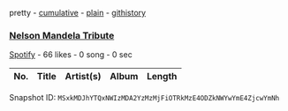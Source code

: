 pretty - [cumulative](/playlists/cumulative/7iUOaMP7iKI22rBNflBwjX.md) - [plain](/playlists/plain/7iUOaMP7iKI22rBNflBwjX) - [githistory](https://github.githistory.xyz/mackorone/spotify-playlist-archive/blob/main/playlists/plain/7iUOaMP7iKI22rBNflBwjX)

### [Nelson Mandela Tribute](https://open.spotify.com/playlist/7iUOaMP7iKI22rBNflBwjX)

> 

[Spotify](https://open.spotify.com/user/spotify) - 66 likes - 0 song - 0 sec

| No. | Title | Artist(s) | Album | Length |
|---|---|---|---|---|

Snapshot ID: `MSxkMDJhYTQxNWIzMDA2YzMzMjFiOTRkMzE4ODZkNWYwYmE4ZjcwYmNh`
